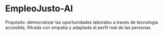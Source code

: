 # EmpleoJusto-AI
 Propósito: democratizar las oportunidades laborales a través de tecnología accesible, filtrada con empatía y adaptada al perfil real de las personas.
